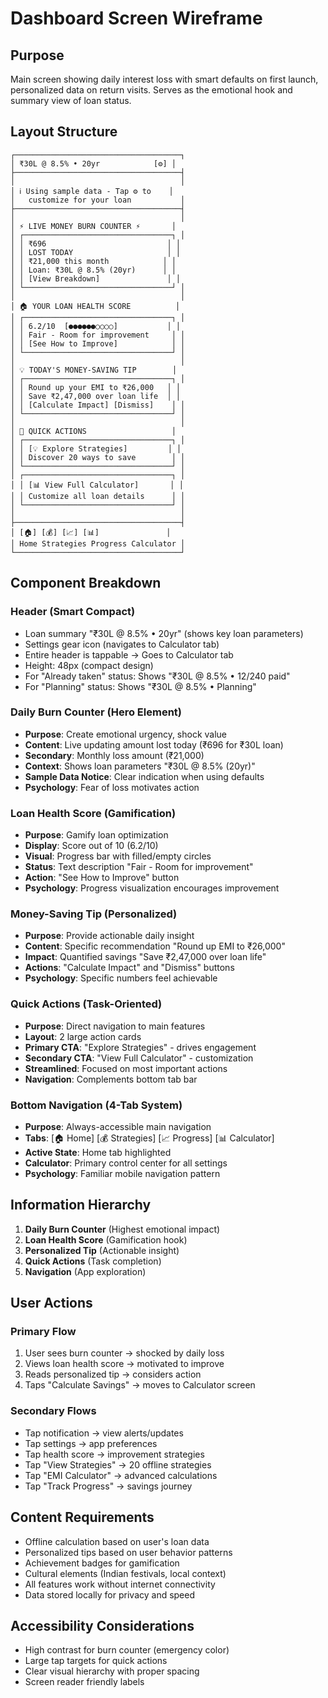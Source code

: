 # Dashboard Screen Wireframe

## Purpose
Main screen showing daily interest loss with smart defaults on first launch, personalized data on return visits. Serves as the emotional hook and summary view of loan status.

## Layout Structure

```
┌─────────────────────────────────────┐
│ ₹30L @ 8.5% • 20yr            [⚙️] │
├─────────────────────────────────────┤
│                                     │
│ ℹ️ Using sample data - Tap ⚙️ to    │
│   customize for your loan           │
├─────────────────────────────────────┤
│                                     │
│ ⚡ LIVE MONEY BURN COUNTER ⚡       │
│ ┌─────────────────────────────────┐ │
│ │ ₹696                           │ │
│ │ LOST TODAY                     │ │
│ │ ₹21,000 this month            │ │
│ │ Loan: ₹30L @ 8.5% (20yr)      │ │
│ │ [View Breakdown]               │ │
│ └─────────────────────────────────┘ │
│                                     │
│ 🏠 YOUR LOAN HEALTH SCORE          │
│ ┌─────────────────────────────────┐ │
│ │ 6.2/10  [●●●●●●○○○○]           │ │
│ │ Fair - Room for improvement     │ │
│ │ [See How to Improve]            │ │
│ └─────────────────────────────────┘ │
│                                     │
│ 💡 TODAY'S MONEY-SAVING TIP        │
│ ┌─────────────────────────────────┐ │
│ │ Round up your EMI to ₹26,000   │ │
│ │ Save ₹2,47,000 over loan life  │ │
│ │ [Calculate Impact] [Dismiss]    │ │
│ └─────────────────────────────────┘ │
│                                     │
│ 🚀 QUICK ACTIONS                   │
│ ┌─────────────────────────────────┐ │
│ │ [💡 Explore Strategies]         │ │
│ │ Discover 20 ways to save        │ │
│ └─────────────────────────────────┘ │
│ ┌─────────────────────────────────┐ │
│ │ [📊 View Full Calculator]       │ │
│ │ Customize all loan details      │ │
│ └─────────────────────────────────┘ │
│                                     │
├─────────────────────────────────────┤
│ [🏠] [💰] [📈] [📊]               │
│ Home Strategies Progress Calculator │
└─────────────────────────────────────┘
```

## Component Breakdown

### Header (Smart Compact)
- Loan summary "₹30L @ 8.5% • 20yr" (shows key loan parameters)
- Settings gear icon (navigates to Calculator tab)
- Entire header is tappable → Goes to Calculator tab
- Height: 48px (compact design)
- For "Already taken" status: Shows "₹30L @ 8.5% • 12/240 paid"
- For "Planning" status: Shows "₹30L @ 8.5% • Planning"

### Daily Burn Counter (Hero Element)
- **Purpose**: Create emotional urgency, shock value
- **Content**: Live updating amount lost today (₹696 for ₹30L loan)
- **Secondary**: Monthly loss amount (₹21,000)
- **Context**: Shows loan parameters "₹30L @ 8.5% (20yr)"
- **Sample Data Notice**: Clear indication when using defaults
- **Psychology**: Fear of loss motivates action

### Loan Health Score (Gamification)
- **Purpose**: Gamify loan optimization
- **Display**: Score out of 10 (6.2/10)
- **Visual**: Progress bar with filled/empty circles
- **Status**: Text description "Fair - Room for improvement"
- **Action**: "See How to Improve" button
- **Psychology**: Progress visualization encourages improvement

### Money-Saving Tip (Personalized)
- **Purpose**: Provide actionable daily insight
- **Content**: Specific recommendation "Round up EMI to ₹26,000"
- **Impact**: Quantified savings "Save ₹2,47,000 over loan life"
- **Actions**: "Calculate Impact" and "Dismiss" buttons
- **Psychology**: Specific numbers feel achievable

### Quick Actions (Task-Oriented)
- **Purpose**: Direct navigation to main features
- **Layout**: 2 large action cards
- **Primary CTA**: "Explore Strategies" - drives engagement
- **Secondary CTA**: "View Full Calculator" - customization
- **Streamlined**: Focused on most important actions
- **Navigation**: Complements bottom tab bar

### Bottom Navigation (4-Tab System)
- **Purpose**: Always-accessible main navigation
- **Tabs**: [🏠 Home] [💰 Strategies] [📈 Progress] [📊 Calculator]
- **Active State**: Home tab highlighted
- **Calculator**: Primary control center for all settings
- **Psychology**: Familiar mobile navigation pattern

## Information Hierarchy

1. **Daily Burn Counter** (Highest emotional impact)
2. **Loan Health Score** (Gamification hook)
3. **Personalized Tip** (Actionable insight)
4. **Quick Actions** (Task completion)
5. **Navigation** (App exploration)

## User Actions

### Primary Flow
1. User sees burn counter → shocked by daily loss
2. Views loan health score → motivated to improve
3. Reads personalized tip → considers action
4. Taps "Calculate Savings" → moves to Calculator screen

### Secondary Flows
- Tap notification → view alerts/updates
- Tap settings → app preferences
- Tap health score → improvement strategies
- Tap "View Strategies" → 20 offline strategies
- Tap "EMI Calculator" → advanced calculations
- Tap "Track Progress" → savings journey

## Content Requirements

- Offline calculation based on user's loan data
- Personalized tips based on user behavior patterns
- Achievement badges for gamification
- Cultural elements (Indian festivals, local context)
- All features work without internet connectivity
- Data stored locally for privacy and speed

## Accessibility Considerations

- High contrast for burn counter (emergency color)
- Large tap targets for quick actions
- Clear visual hierarchy with proper spacing
- Screen reader friendly labels